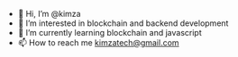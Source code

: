 - 👋 Hi, I’m @kimza
- 👀 I’m interested in blockchain and backend development
- 🌱 I’m currently learning blockchain and javascript
- 📫 How to reach me kimzatech@gmail.com

<!---
kimzaTech/kimzaTech is a ✨ special ✨ repository because its `README.md` (this file) appears on your GitHub profile.
You can click the Preview link to take a look at your changes.
--->
